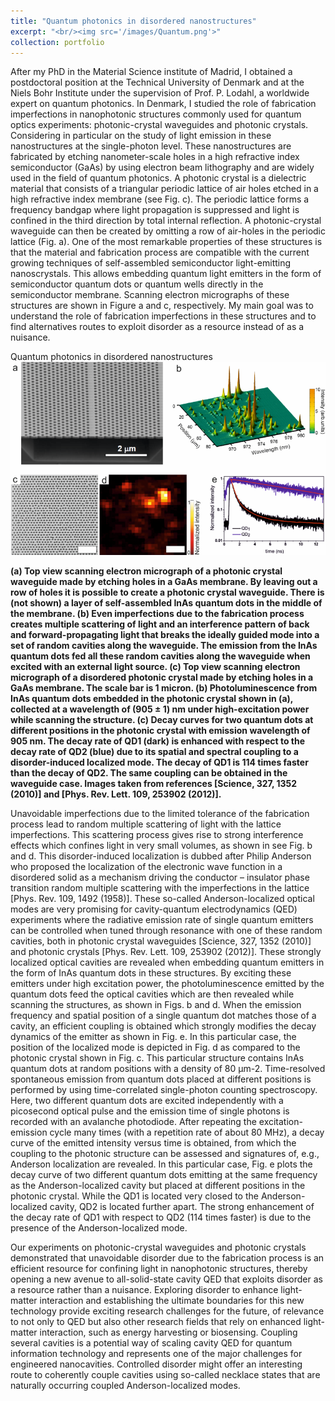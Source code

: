 ```yaml
---
title: "Quantum photonics in disordered nanostructures"
excerpt: "<br/><img src='/images/Quantum.png'>"
collection: portfolio
---
```


After my PhD in the Material Science institute of Madrid, I obtained a postdoctoral position at the Technical University of Denmark and at the Niels Bohr Institute under the supervision of Prof. P. Lodahl, a worldwide expert on quantum photonics. In Denmark, I studied the role of fabrication imperfections in nanophotonic structures commonly used for quantum optics experiments: photonic-crystal waveguides and photonic crystals. Considering in particular on the study of light emission in these nanostructures at the single-photon level. These nanostructures are fabricated by etching nanometer-scale holes in a high refractive index semiconductor (GaAs) by using electron beam lithography and are widely used in the field of quantum photonics. A photonic crystal is a dielectric material that consists of a triangular periodic lattice of air holes etched in a high refractive index membrane (see Fig. c). The periodic lattice forms a frequency bandgap where light propagation is suppressed and light is confined in the third direction by total internal reflection. A photonic-crystal waveguide can then be created by omitting a row of air-holes in the periodic lattice (Fig. a). One of the most remarkable properties of these structures is that the material and fabrication process are compatible with the current growing techniques of self-assembled semiconductor light-emitting nanoscrystals. This allows embedding quantum light emitters in the form of semiconductor quantum dots or quantum wells directly in the semiconductor membrane. Scanning electron micrographs of these structures are shown in Figure a and c, respectively. My main goal was to understand the role of fabrication imperfections in these structures and to find alternatives routes to exploit disorder as a resource instead of as a nuisance. 


Quantum photonics in disordered nanostructures <br/><img src='/images/Quantum.png' alt="drawing" width="600"/>

**(a) Top view scanning electron micrograph of a photonic crystal waveguide made by etching holes in a GaAs membrane. By leaving out a row of holes it is possible to create a photonic crystal waveguide. There is (not shown) a layer of self-assembled InAs quantum dots in the middle of the membrane. (b) Even imperfections due to the fabrication process creates multiple scattering of light and an interference pattern of back and forward-propagating light that breaks the ideally guided mode into a set of random cavities along the waveguide. The emission from the InAs quantum dots fed all these random cavities along the waveguide when excited with an external light source. (c) Top view scanning electron micrograph of a disordered photonic crystal made by etching holes in a GaAs membrane. The scale bar is 1 micron. (b) Photoluminescence from InAs quantum dots embedded in the photonic crystal shown in (a), collected at a wavelength of (905 ± 1) nm under high-excitation power while scanning the structure. (c) Decay curves for two quantum dots at different positions in the photonic crystal with emission wavelength of 905 nm. The decay rate of QD1 (dark) is enhanced with respect to the decay rate of QD2 (blue) due to its spatial and spectral coupling to a disorder-induced localized mode. The decay of QD1 is 114 times faster than the decay of QD2. The same coupling can be obtained in the waveguide case. Images taken from references [Science, 327, 1352 (2010)] and [Phys. Rev. Lett. 109, 253902 (2012)].**



Unavoidable imperfections due to the limited tolerance of the fabrication process lead to random multiple scattering of light with the lattice imperfections. This scattering process gives rise to strong interference effects which confines light in very small volumes, as shown in see Fig. b and d. This disorder-induced localization is dubbed after Philip Anderson who proposed the localization of the electronic wave function in a disordered solid as a mechanism driving the conductor – insulator phase transition random multiple scattering with the imperfections in the lattice [Phys. Rev. 109, 1492 (1958)]. These so-called Anderson-localized optical modes are very promising for cavity-quantum electrodynamics (QED) experiments where the radiative emission rate of single quantum emitters can be controlled when tuned through resonance with one of these random cavities, both in photonic crystal waveguides [Science, 327, 1352 (2010)] and photonic crystals [Phys. Rev. Lett. 109, 253902 (2012)]. These strongly localized optical cavities are revealed when embedding quantum emitters in the form of InAs quantum dots in these structures. By exciting these emitters under high excitation power, the photoluminescence emitted by the quantum dots feed the optical cavities which are then revealed while scanning the structures, as shown in Figs. b and d.  When the emission frequency and spatial position of a single quantum dot matches those of a cavity, an efficient coupling is obtained which strongly modifies the decay dynamics of the emitter as shown in Fig. e. In this particular case, the position of the localized mode is depicted in Fig. d as compared to the photonic crystal shown in Fig. c. This particular structure contains InAs quantum dots at random positions with a density of 80 μm-2. Time-resolved spontaneous emission from quantum dots placed at different positions is performed by using time-correlated single-photon counting spectroscopy. Here, two different quantum dots are excited independently with a picosecond optical pulse and the emission time of single photons is recorded with an avalanche photodiode. After repeating the excitation-emission cycle many times (with a repetition rate of about 80 MHz), a decay curve of the emitted intensity versus time is obtained, from which the coupling to the photonic structure can be assessed and signatures of, e.g., Anderson localization are revealed. In this particular case, Fig. e plots the decay curve of two different quantum dots emitting at the same frequency as the Anderson-localized cavity but placed at different positions in the photonic crystal. While the QD1 is located very closed to the Anderson-localized cavity, QD2 is located further apart. The strong enhancement of the decay rate of QD1 with respect to QD2 (114 times faster) is due to the presence of the Anderson-localized mode. 

Our experiments on photonic-crystal waveguides and photonic crystals demonstrated that unavoidable disorder due to the fabrication process is an efficient resource for confining light in nanophotonic structures, thereby opening a new avenue to all-solid-state cavity QED that exploits disorder as a resource rather than a nuisance. Exploring disorder to enhance light-matter interaction and establishing the ultimate boundaries for this new technology provide exciting research challenges for the future, of relevance to not only to QED but also other research fields that rely on enhanced light-matter interaction, such as energy harvesting or biosensing. Coupling several cavities is a potential way of scaling cavity QED for quantum information technology and represents one of the major challenges for engineered nanocavities. Controlled disorder might offer an interesting route to coherently couple cavities using so-called necklace states that are naturally occurring coupled Anderson-localized modes.
